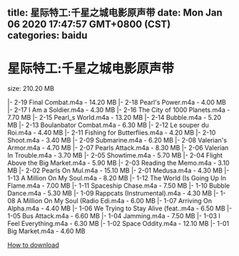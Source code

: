 
title: 星际特工:千星之城电影原声带
date: Mon Jan 06 2020 17:47:57 GMT+0800 (CST)    
categories: baidu
---

# 星际特工:千星之城电影原声带
size: 210.20 MB
 
 
|- 2-19 Final Combat.m4a - 14.20 MB
|- 2-18 Pearl's Power.m4a - 4.00 MB
|- 2-17 I Am a Soldier.m4a - 4.30 MB
|- 2-16 The City of 1000 Planets.m4a - 7.70 MB
|- 2-15 Pearl_s World.m4a - 13.20 MB
|- 2-14 Bubble.m4a - 5.20 MB
|- 2-13 Boulanbator Combat.m4a - 6.30 MB
|- 2-12 Le souper du Roi.m4a - 4.40 MB
|- 2-11 Fishing for Butterflies.m4a - 4.20 MB
|- 2-10 Shoot.m4a - 3.40 MB
|- 2-09 Submarine.m4a - 6.20 MB
|- 2-08 Valerian's Armor.m4a - 4.70 MB
|- 2-07 Pearls Attack.m4a - 8.30 MB
|- 2-06 Valerian In Trouble.m4a - 3.70 MB
|- 2-05 Showtime.m4a - 5.70 MB
|- 2-04 Flight Above the Big Market.m4a - 5.90 MB
|- 2-03 Reading the Memo.m4a - 3.10 MB
|- 2-02 Pearls On Mul.m4a - 15.10 MB
|- 2-01 Medusa.m4a - 4.30 MB
|- 1-13 A Million On My Soul.m4a - 8.20 MB
|- 1-12 The World (Is Going Up In Flame.m4a - 7.00 MB
|- 1-11 Spaceship Chase.m4a - 7.50 MB
|- 1-10 Bubble Dance.m4a - 5.30 MB
|- 1-09 Rappcats (Instrumental).m4a - 4.30 MB
|- 1-08 A Million On My Soul (Radio Edi.m4a - 6.00 MB
|- 1-07 Arriving On Alpha.m4a - 4.40 MB
|- 1-06 We Trying to Stay Alive (feat..m4a - 6.50 MB
|- 1-05 Bus Attack.m4a - 6.60 MB
|- 1-04 Jamming.m4a - 7.50 MB
|- 1-03 I Feel Everything.m4a - 6.30 MB
|- 1-02 Space Oddity.m4a - 12.10 MB
|- 1-01 Big Market.m4a - 4.60 MB

[How to download](https://bpcam.bemobtrk.com/go/2ceec3aa-1ca2-46d6-b9ff-aaa5c184517c?jno=1918)